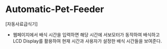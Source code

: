 # Automatic-Pet-Feeder
[자동사료급식기]
 - 웹페이지에서 배식 시간을 입력하면 해당 시간에 서보모터가 동작하여 배식하고 LCD Display를 활용하여 현재 시간과 사용자가 설정한 배식 시간들을 보여준다. 
